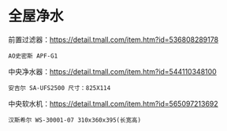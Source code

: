 # 全屋净水

前置过滤器：https://detail.tmall.com/item.htm?id=536808289178

    AO史密斯 APF-G1

中央净水器：https://detail.tmall.com/item.htm?id=544110348100

    安吉尔 SA-UFS2500 尺寸：825X114

中央软水机：https://detail.tmall.com/item.htm?id=565097213692

    汉斯希尔 WS-30001-07 310x360x395(长宽高)